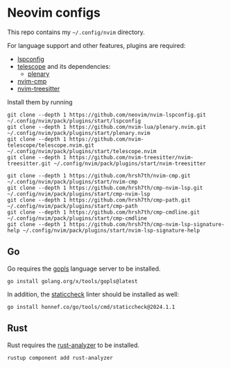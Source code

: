 # Neovim configs

This repo contains my `~/.config/nvim` directory.

For language support and other features, plugins are required:

* [lspconfig](https://github.com/neovim/nvim-lspconfig)
* [telescope](https://github.com/nvim-telescope/telescope.nvim) and its dependencies:
  * [plenary](https://github.com/nvim-lua/plenary.nvim)
* [nvim-cmp](https://github.com/hrsh7th/nvim-cmp)
* [nvim-treesitter](https://github.com/nvim-treesitter/nvim-treesitter)

Install them by running

```shell
git clone --depth 1 https://github.com/neovim/nvim-lspconfig.git ~/.config/nvim/pack/plugins/start/lspconfig
git clone --depth 1 https://github.com/nvim-lua/plenary.nvim.git ~/.config/nvim/pack/plugins/start/plenary.nvim
git clone --depth 1 https://github.com/nvim-telescope/telescope.nvim.git ~/.config/nvim/pack/plugins/start/telescope.nvim
git clone --depth 1 https://github.com/nvim-treesitter/nvim-treesitter.git ~/.config/nvim/pack/plugins/start/nvim-treesitter
```

```shell
git clone --depth 1 https://github.com/hrsh7th/nvim-cmp.git ~/.config/nvim/pack/plugins/start/nvim-cmp
git clone --depth 1 https://github.com/hrsh7th/cmp-nvim-lsp.git ~/.config/nvim/pack/plugins/start/cmp-nvim-lsp
git clone --depth 1 https://github.com/hrsh7th/cmp-path.git ~/.config/nvim/pack/plugins/start/cmp-path
git clone --depth 1 https://github.com/hrsh7th/cmp-cmdline.git ~/.config/nvim/pack/plugins/start/cmp-cmdline
git clone --depth 1 https://github.com/hrsh7th/cmp-nvim-lsp-signature-help ~/.config/nvim/pack/plugins/start/nvim-lsp-signature-help
```

## Go

Go requires the [gopls](https://github.com/golang/tools) language server to be installed.

```shell
go install golang.org/x/tools/gopls@latest
```

In addition, the [staticcheck](https://github.com/dominikh/go-tools) linter should be installed as well:

```shell
go install honnef.co/go/tools/cmd/staticcheck@2024.1.1
```

## Rust

Rust requires the [rust-analyzer](https://github.com/rust-lang/rust-analyzer) to be installed.

```shell
rustup component add rust-analyzer
```
